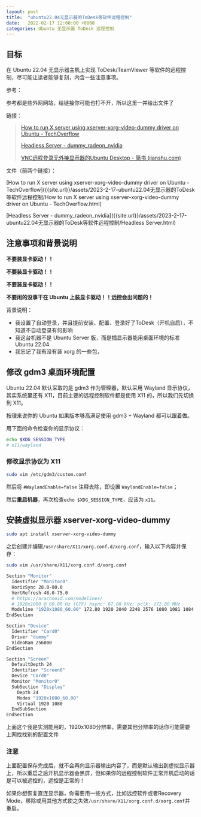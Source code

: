 ```yaml
---
layout: post
title:  "ubuntu22.04无显示器的ToDesk等软件远程控制"
date:   2022-02-17 12:00:00 +0800
categories: Ubuntu 无显示器 ToDesk 远程控制
---
```




## 目标

在 Ubuntu 22.04 无显示器主机上实现 ToDesk/TeamViewer 等软件的远程控制，尽可能让读者能够复刻，内含一些注意事项。

参考：

参考都是些外网网站，给链接你可能也打不开，所以这里一并给出文件了

链接：

> [How to run X server using xserver-xorg-video-dummy driver on Ubuntu - TechOverflow](https://techoverflow.net/2019/02/23/how-to-run-x-server-using-xserver-xorg-video-dummy-driver-on-ubuntu/)
>
> [Headless Server - dummy_radeon_nvidia](http://cosmolinux.no-ip.org/raconetlinux2/dummy_radeon_nvidia.html)
>
> [VNC远程登录无外接显示器的Ubuntu Desktop - 简书 (jianshu.com)](https://www.jianshu.com/p/1b9b71f38827)



文件（前两个链接）：

[How to run X server using xserver-xorg-video-dummy driver on Ubuntu - TechOverflow]({{site.url}}/assets/2023-2-17-ubuntu22.04无显示器的ToDesk等软件远程控制/How to run X server using xserver-xorg-video-dummy driver on Ubuntu - TechOverflow.html)

[Headless Server - dummy_radeon_nvidia]({{site.url}}/assets/2023-2-17-ubuntu22.04无显示器的ToDesk等软件远程控制/Headless Server.html)



## 注意事项和背景说明

**不要装显卡驱动！！**

**不要装显卡驱动！！**

**不要装显卡驱动！！**

**不要闲的没事干在 Ubuntu 上装显卡驱动！！远控会出问题的！**

背景说明：

* 我设置了自动登录，并且提前安装、配置、登录好了ToDesk（开机自启），不知道不自动登录有何影响
* 我这台机器不是 Ubuntu Server 版，而是插显示器能用桌面环境的标准 Ubuntu 22.04
* 我忘记了我有没有装 xorg 的一些包，



## 修改 gdm3 桌面环境配置

Ubuntu 22.04 默认采取的是 gdm3 作为管理器，默认采用 Wayland 显示协议，其实系统里还有 X11，目前主要的远程控制软件都是使用 X11 的，所以我们先切换到 X11。

按理来说你的 Ubuntu 如果版本够高满足使用 gdm3 + Wayland 都可以跟着做。

用下面的命令检查你的显示协议：

```bash
echo $XDG_SESSION_TYPE
# x11/wayland
```

### 修改显示协议为 X11

```bash
sudo vim /etc/gdm3/custom.conf
```

然后将 `#WaylandEnable=false` 注释去除，即设置 `WaylandEnable=false`；

然后**重启机器**，再次检查`echo $XDG_SESSION_TYPE`，应该为 `x11`。



## 安装虚拟显示器 xserver-xorg-video-dummy

```bash
sudo apt install xserver-xorg-video-dummy
```

之后创建并编辑`/usr/share/X11/xorg.conf.d/xorg.conf`，输入以下内容并保存：

```bash
sudo vim /usr/share/X11/xorg.conf.d/xorg.conf
```



```bash
Section "Monitor"
  Identifier "Monitor0"
  HorizSync 28.0-80.0
  VertRefresh 48.0-75.0
  # https://arachnoid.com/modelines/
  # 1920x1080 @ 60.00 Hz (GTF) hsync: 67.08 kHz; pclk: 172.80 MHz
  Modeline "1920x1080_60.00" 172.80 1920 2040 2248 2576 1080 1081 1084 1118 -HSync +Vsync
EndSection

Section "Device"
  Identifier "Card0"
  Driver "dummy"
  VideoRam 256000
EndSection

Section "Screen"
  DefaultDepth 24
  Identifier "Screen0"
  Device "Card0"
  Monitor "Monitor0"
  SubSection "Display"
    Depth 24
    Modes "1920x1080_60.00"
    Virtual 1920 1080
  EndSubSection
EndSection
```

上面这个我是实测能用的，1920x1080分辨率，需要其他分辨率的话你可能需要上网找找别的配置文件



### 注意

上面配置保存完成后，就不会再向显示器输出内容了，而是默认输出到虚拟显示器上，所以重启之后开机显示器会黑屏，但如果你的远程控制软件正常开机启动的话是可以被远控的，远控是正常的！

如果你想恢复直连显示器，你需要用一些方式，比如远控软件或者Recovery Mode，移除或用其他方式使之失效`/usr/share/X11/xorg.conf.d/xorg.conf`并重启。

